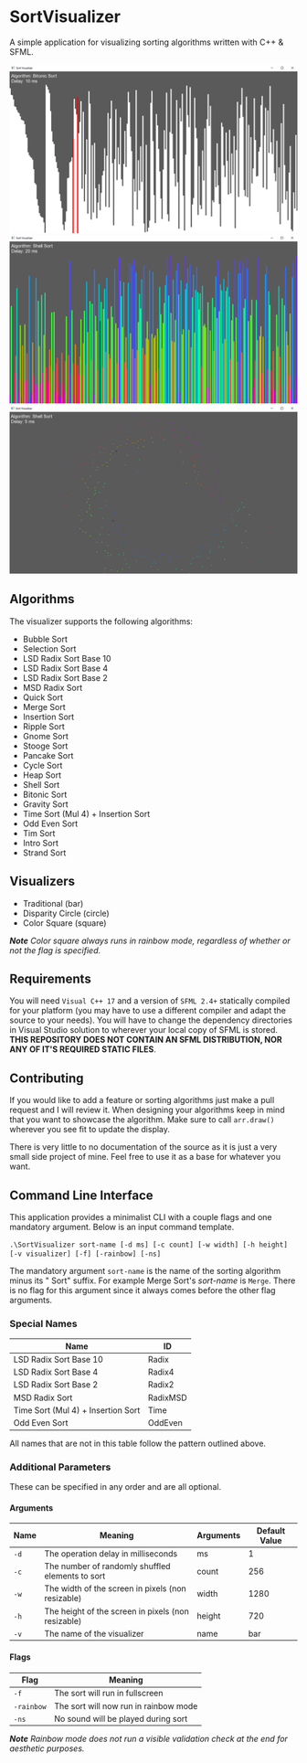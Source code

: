 # SortVisualizer

A simple application for visualizing sorting algorithms written with C++ & SFML.

<img src="images/normal.png"/>


<img src="images/rainbow.png"/>


<img src="images/circle.png"/>

## Algorithms

The visualizer supports the following algorithms:

 - Bubble Sort
 - Selection Sort
 - LSD Radix Sort Base 10
 - LSD Radix Sort Base 4
 - LSD Radix Sort Base 2
 - MSD Radix Sort
 - Quick Sort
 - Merge Sort
 - Insertion Sort
 - Ripple Sort
 - Gnome Sort
 - Stooge Sort
 - Pancake Sort
 - Cycle Sort
 - Heap Sort
 - Shell Sort
 - Bitonic Sort
 - Gravity Sort
 - Time Sort (Mul 4) + Insertion Sort
 - Odd Even Sort
 - Tim Sort
 - Intro Sort
 - Strand Sort

## Visualizers

 - Traditional (bar)
 - Disparity Circle (circle)
 - Color Square (square)

***Note*** *Color square always runs in rainbow mode, regardless of whether or not the flag is specified.*

## Requirements

You will need `Visual C++ 17` and a version of `SFML 2.4+` statically compiled for your platform (you may have to use a different compiler and adapt the source to your needs).  You will have to change the dependency directories in Visual Studio solution to wherever your local copy of SFML is stored. **THIS REPOSITORY DOES NOT CONTAIN AN SFML DISTRIBUTION, NOR ANY OF IT'S REQUIRED STATIC FILES**.

## Contributing

If you would like to add a feature or sorting algorithms just make a pull request and I will review it.  When designing your algorithms keep in mind that you want to showcase the algorithm.  Make sure to call `arr.draw()` wherever you see fit to update the display.

There is very little to no documentation of the source as it is just a very small side project of mine.  Feel free to use it as a base for whatever you want. 

## Command Line Interface

This application provides a minimalist CLI with a couple flags and one mandatory argument.  Below is an input
command template.

	.\SortVisualizer sort-name [-d ms] [-c count] [-w width] [-h height] [-v visualizer] [-f] [-rainbow] [-ns]

The mandatory argument `sort-name` is the name of the sorting algorithm minus its " Sort" suffix.  For example Merge Sort's *sort-name* is `Merge`. There is no flag for this argument since it always comes before the other flag arguments.

### Special Names

| Name | ID |
| ---- | -- |
| LSD Radix Sort Base 10 | Radix |
| LSD Radix Sort Base 4 | Radix4 |
| LSD Radix Sort Base 2 | Radix2 |
| MSD Radix Sort | RadixMSD |
| Time Sort (Mul 4) + Insertion Sort | Time |
| Odd Even Sort | OddEven |

All names that are not in this table follow the pattern outlined above.

### Additional Parameters

These can be specified in any order and are all optional.

#### Arguments

| Name | Meaning | Arguments | Default Value |
| ---- | ------- | --------- | ------------- |
| `-d` | The operation delay in milliseconds | ms | 1 |
| `-c` | The number of randomly shuffled elements to sort | count | 256 |
| `-w` | The width of the screen in pixels (non resizable) | width | 1280 |
| `-h` | The height of the screen in pixels (non resizable) | height | 720 |
| `-v` | The name of the visualizer | name | bar |

#### Flags

| Flag | Meaning |
| ---- | ------- |
| `-f` | The sort will run in fullscreen |
| `-rainbow` | The sort will now run in rainbow mode |
| `-ns` | No sound will be played during sort |

***Note*** *Rainbow mode does not run a visible validation check at the end for aesthetic purposes.*

